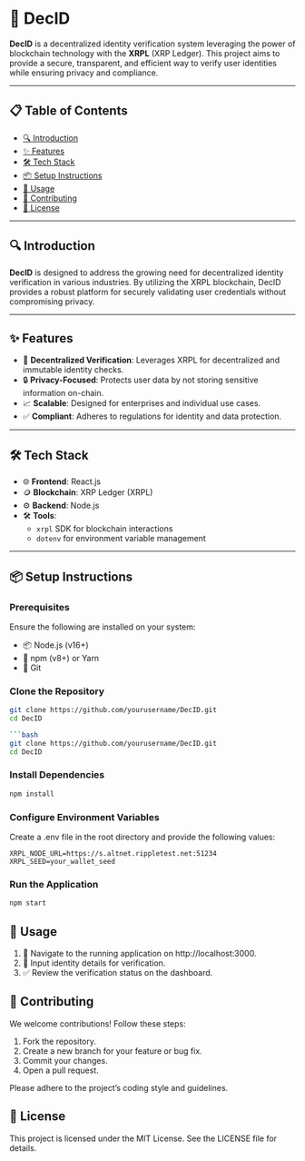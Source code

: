 # 🚀 DecID

**DecID** is a decentralized identity verification system leveraging the power of blockchain technology with the **XRPL** (XRP Ledger). This project aims to provide a secure, transparent, and efficient way to verify user identities while ensuring privacy and compliance.

---

## 📋 Table of Contents

- [🔍 Introduction](#-introduction)
- [✨ Features](#-features)
- [🛠️ Tech Stack](#️-tech-stack)
- [📦 Setup Instructions](#-setup-instructions)
- [📖 Usage](#-usage)
- [🤝 Contributing](#-contributing)
- [📜 License](#-license)

---

## 🔍 Introduction

**DecID** is designed to address the growing need for decentralized identity verification in various industries. By utilizing the XRPL blockchain, DecID provides a robust platform for securely validating user credentials without compromising privacy.

---

## ✨ Features

- 🔗 **Decentralized Verification**: Leverages XRPL for decentralized and immutable identity checks.
- 🔒 **Privacy-Focused**: Protects user data by not storing sensitive information on-chain.
- 📈 **Scalable**: Designed for enterprises and individual use cases.
- ✅ **Compliant**: Adheres to regulations for identity and data protection.

---

## 🛠️ Tech Stack

- 🌐 **Frontend**: React.js
- 🪙 **Blockchain**: XRP Ledger (XRPL)
- ⚙️ **Backend**: Node.js
- 🛠️ **Tools**: 
  - `xrpl` SDK for blockchain interactions
  - `dotenv` for environment variable management

---

## 📦 Setup Instructions

### Prerequisites

Ensure the following are installed on your system:

- 📦 Node.js (v16+)
- 📂 npm (v8+) or Yarn
- 🧰 Git

### Clone the Repository

```bash
git clone https://github.com/yourusername/DecID.git
cd DecID

```bash
git clone https://github.com/yourusername/DecID.git
cd DecID
```
### Install Dependencies

```bash
npm install
```

### Configure Environment Variables

Create a .env file in the root directory and provide the following values:
```env
XRPL_NODE_URL=https://s.altnet.rippletest.net:51234
XRPL_SEED=your_wallet_seed
```

### Run the Application
```bash
npm start
```

## 📖 Usage

1.	🔗 Navigate to the running application on http://localhost:3000.
2.	📝 Input identity details for verification.
3.	✅ Review the verification status on the dashboard.

## 🤝 Contributing

We welcome contributions! Follow these steps:
1.	Fork the repository.
2.	Create a new branch for your feature or bug fix.
3.	Commit your changes.
4.	Open a pull request.

Please adhere to the project’s coding style and guidelines.

## 📜 License

This project is licensed under the MIT License. See the LICENSE file for details.
